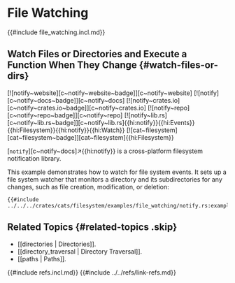 # File Watching

{{#include file_watching.incl.md}}

## Watch Files or Directories and Execute a Function When They Change {#watch-files-or-dirs}

[![notify~website][c~notify~website~badge]][c~notify~website] [![notify][c~notify~docs~badge]][c~notify~docs] [![notify~crates.io][c~notify~crates.io~badge]][c~notify~crates.io] [![notify~repo][c~notify~repo~badge]][c~notify~repo] [![notify~lib.rs][c~notify~lib.rs~badge]][c~notify~lib.rs]{{hi:notify}}{{hi:Events}}{{hi:Filesystem}}{{hi:notify}}{{hi:Watch}} [![cat~filesystem][cat~filesystem~badge]][cat~filesystem]{{hi:Filesystem}}

[`notify`][c~notify~docs]↗{{hi:notify}} is a cross-platform filesystem notification library.

This example demonstrates how to watch for file system events. It sets up a file system watcher that monitors a directory and its subdirectories for any changes, such as file creation, modification, or deletion:

```rust,editable
{{#include ../../../crates/cats/filesystem/examples/file_watching/notify.rs:example}}
```

## Related Topics {#related-topics .skip}

- [[directories | Directories]].
- [[directory_traversal | Directory Traversal]].
- [[paths | Paths]].

{{#include refs.incl.md}}
{{#include ../../refs/link-refs.md}}

<div class="hidden">
</div>
